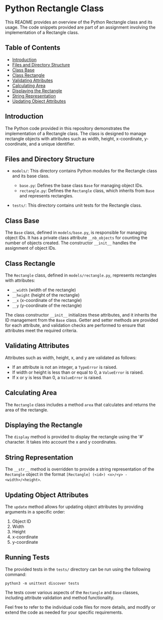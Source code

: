 # Python Rectangle Class

This README provides an overview of the Python Rectangle class and its usage. The code snippets provided are part of an assignment involving the implementation of a Rectangle class.

## Table of Contents

- [Introduction](#introduction)
- [Files and Directory Structure](#files-and-directory-structure)
- [Class Base](#class-base)
- [Class Rectangle](#class-rectangle)
- [Validating Attributes](#validating-attributes)
- [Calculating Area](#calculating-area)
- [Displaying the Rectangle](#displaying-the-rectangle)
- [String Representation](#string-representation)
- [Updating Object Attributes](#updating-object-attributes)

## Introduction

The Python code provided in this repository demonstrates the implementation of a Rectangle class. The class is designed to manage rectangle objects with attributes such as width, height, x-coordinate, y-coordinate, and a unique identifier.

## Files and Directory Structure

- `models/`: This directory contains Python modules for the Rectangle class and its base class.
  - `base.py`: Defines the base class `Base` for managing object IDs.
  - `rectangle.py`: Defines the `Rectangle` class, which inherits from `Base` and represents rectangles.

- `tests/`: This directory contains unit tests for the Rectangle class.

## Class Base

The `Base` class, defined in `models/base.py`, is responsible for managing object IDs. It has a private class attribute `__nb_objects` for counting the number of objects created. The constructor `__init__` handles the assignment of object IDs.

## Class Rectangle

The `Rectangle` class, defined in `models/rectangle.py`, represents rectangles with attributes:
- `__width` (width of the rectangle)
- `__height` (height of the rectangle)
- `__x` (x-coordinate of the rectangle)
- `__y` (y-coordinate of the rectangle)

The class constructor `__init__` initializes these attributes, and it inherits the ID management from the `Base` class. Getter and setter methods are provided for each attribute, and validation checks are performed to ensure that attributes meet the required criteria.

## Validating Attributes

Attributes such as width, height, x, and y are validated as follows:
- If an attribute is not an integer, a `TypeError` is raised.
- If width or height is less than or equal to 0, a `ValueError` is raised.
- If x or y is less than 0, a `ValueError` is raised.

## Calculating Area

The `Rectangle` class includes a method `area` that calculates and returns the area of the rectangle.

## Displaying the Rectangle

The `display` method is provided to display the rectangle using the '#' character. It takes into account the x and y coordinates.

## String Representation

The `__str__` method is overridden to provide a string representation of the `Rectangle` object in the format `[Rectangle] (<id>) <x>/<y> - <width>/<height>`.

## Updating Object Attributes

The `update` method allows for updating object attributes by providing arguments in a specific order:
1. Object ID
2. Width
3. Height
4. x-coordinate
5. y-coordinate

## Running Tests

The provided tests in the `tests/` directory can be run using the following command:

```
python3 -m unittest discover tests
```

The tests cover various aspects of the `Rectangle` and `Base` classes, including attribute validation and method functionality.

Feel free to refer to the individual code files for more details, and modify or extend the code as needed for your specific requirements.
